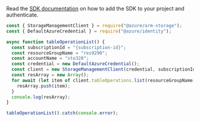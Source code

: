 Read the [SDK documentation](https://github.com/Azure/azure-sdk-for-js/blob/%40azure%2Farm-storage_17.2.0/sdk/storage/arm-storage/README.md) on how to add the SDK to your project and authenticate.

```javascript
const { StorageManagementClient } = require("@azure/arm-storage");
const { DefaultAzureCredential } = require("@azure/identity");

async function tableOperationList() {
  const subscriptionId = "{subscription-id}";
  const resourceGroupName = "res9290";
  const accountName = "sto328";
  const credential = new DefaultAzureCredential();
  const client = new StorageManagementClient(credential, subscriptionId);
  const resArray = new Array();
  for await (let item of client.tableOperations.list(resourceGroupName, accountName)) {
    resArray.push(item);
  }
  console.log(resArray);
}

tableOperationList().catch(console.error);
```
